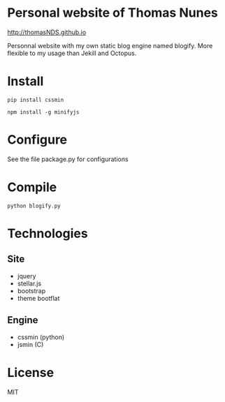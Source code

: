 Personal website of Thomas Nunes
================================

http://thomasNDS.github.io

Personnal website with my own static blog engine named blogify. More flexible to my usage
 than Jekill and Octopus.

Install
==========
    
    pip install cssmin

    npm install -g minifyjs

Configure
==========

See the file package.py for configurations

Compile
=========

    python blogify.py

Technologies
============

Site
------

- jquery
- stellar.js
- bootstrap
- theme bootflat

Engine
--------

- cssmin (python)
- jsmin (C)

License
============

MIT
